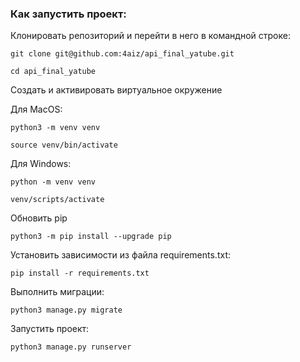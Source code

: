 ### Как запустить проект:

Клонировать репозиторий и перейти в него в командной строке:

```
git clone git@github.com:4aiz/api_final_yatube.git
```

```
cd api_final_yatube
```

Cоздать и активировать виртуальное окружение

Для MacOS:

```
python3 -m venv venv
```
```
source venv/bin/activate
```
Для Windows:
```
python -m venv venv
```
```
venv/scripts/activate
```
Обновить pip
```
python3 -m pip install --upgrade pip
```

Установить зависимости из файла requirements.txt:

```
pip install -r requirements.txt
```

Выполнить миграции:

```
python3 manage.py migrate
```

Запустить проект:

```
python3 manage.py runserver
```
